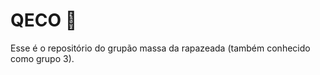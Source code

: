 # QECO :microbe:

Esse é o repositório do grupão massa da rapazeada (também conhecido como grupo 3).
